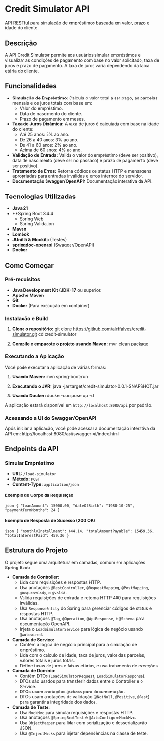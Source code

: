 # Credit Simulator API

API RESTful para simulação de empréstimos baseada em valor, prazo e idade do cliente.

## Descrição

A API Credit Simulator permite aos usuários simular empréstimos e visualizar as condições de pagamento com base no valor solicitado, taxa de juros e prazo de pagamento. A taxa de juros varia dependendo da faixa etária do cliente.

## Funcionalidades

*   **Simulação de Empréstimo:** Calcula o valor total a ser pago, as parcelas mensais e os juros totais com base em:
    *   Valor do empréstimo.
    *   Data de nascimento do cliente.
    *   Prazo de pagamento em meses.
*   **Taxa de Juros Dinâmica:** A taxa de juros é calculada com base na idade do cliente:
    *   Até 25 anos: 5% ao ano.
    *   De 26 a 40 anos: 3% ao ano.
    *   De 41 a 60 anos: 2% ao ano.
    *   Acima de 60 anos: 4% ao ano.
*   **Validação de Entrada:** Valida o valor do empréstimo (deve ser positivo), data de nascimento (deve ser no passado) e prazo de pagamento (deve ser positivo).
*   **Tratamento de Erros:** Retorna códigos de status HTTP e mensagens apropriadas para entradas inválidas e erros internos do servidor.
*   **Documentação Swagger/OpenAPI:** Documentação interativa da API.

## Tecnologias Utilizadas

*   **Java 21**
*   **Spring Boot 3.4.4
    *   Spring Web
    *   Spring Validation
*   **Maven**
*   **Lombok**
*   **JUnit 5 & Mockito** (Testes)
*   **springdoc-openapi** (Swagger/OpenAPI)
*   **Docker**

## Como Começar

### Pré-requisitos

*   **Java Development Kit (JDK) 17** ou superior.
*   **Apache Maven**
*   **Git**
*   **Docker** (Para execução em container)

### Instalação e Build

1.  **Clone o repositório:**
    git clone https://github.com/aleffalves/credit-simulator.git cd credit-simulator

2.  **Compile e empacote o projeto usando Maven:**
    mvn clean package

### Executando a Aplicação

Você pode executar a aplicação de várias formas:

1.  **Usando Maven:**
    mvn spring-boot:run

2.  **Executando o JAR:**
   java -jar target/credit-simulator-0.0.1-SNAPSHOT.jar

3.  **Usando Docker:**
   docker-compose up -d

A aplicação estará disponível em `http://localhost:8080/api` por padrão.

### Acessando a UI do Swagger/OpenAPI

Após iniciar a aplicação, você pode acessar a documentação interativa da API em: http://localhost:8080/api/swagger-ui/index.html

## Endpoints da API

### Simular Empréstimo

*   **URL:** `/load-simulator`
*   **Método:** `POST`
*   **Content-Type:** `application/json`

#### Exemplo de Corpo da Requisição
    json { "loanAmount": 15000.00, "dateOfBirth": "1988-10-25", "paymentTermMonths": 24 }

#### Exemplo de Resposta de Sucesso (200 OK)
    json { "monthlyInstallment": 644.14, "totalAmountPayable": 15459.36, "totalInterestPaid": 459.36 }
    
## Estrutura do Projeto

O projeto segue uma arquitetura em camadas, comum em aplicações Spring Boot:

*   **Camada de Controller:**
    *   Lida com requisições e respostas HTTP.
    *   Usa anotações `@RestController`, `@RequestMapping`, `@PostMapping`, `@RequestBody`, e `@Valid`.
    *   Valida requisições de entrada e retorna HTTP 400 para requisições inválidas.
    *   Usa `ResponseEntity` do Spring para gerenciar códigos de status e respostas HTTP.
    *   Usa anotações `@Tag`, `@Operation`, `@ApiResponse`, e `@Schema` para documentação OpenAPI.
    *   Injeta o `LoadSimulatorService` para lógica de negócio usando `@Autowired`.
*   **Camada de Serviço:**
    *   Contém a lógica de negócio principal para a simulação de empréstimo.
    *   Lida com o cálculo de idade, taxa de juros, valor das parcelas, valores totais e juros totais.
    *   Define taxas de juros e faixas etárias, e usa tratamento de exceções.
*   **Camada de Domínio:**
    *   Contém DTOs (`LoadSimulatorRequest`, `LoadSimulatorResponse`).
    *   DTOs são usados para transferir dados entre o Controller e o Service.
    *   DTOs usam anotações `@Schema` para documentação.
    *   DTOs usam anotações de validação (`@NotNull`, `@Positive`, `@Past`) para garantir a integridade dos dados.
*   **Camada de Teste:**
    *   Usa `MockMvc` para simular requisições e respostas HTTP.
    *   Usa anotações `@SpringBootTest` e `@AutoConfigureMockMvc`.
    *   Usa `ObjectMapper` para lidar com serialização e desserialização JSON.
    *   Usa `@InjectMocks` para injetar dependências na classe de teste.
